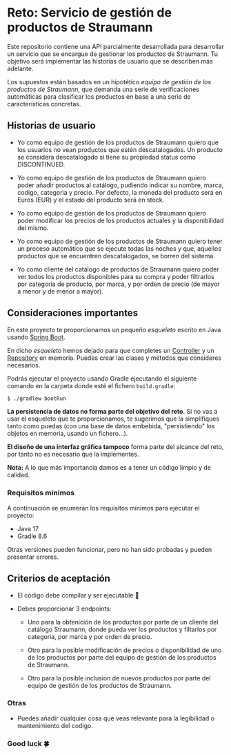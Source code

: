 # Reto: Servicio de gestión de productos de Straumann

Este repositorio contiene una API parcialmente desarrollada para desarrollar un servicio que se encargue de gestionar los productos de Straumann. Tu objetivo será implementar las historias de usuario que se describen más adelante.

Los supuestos están basados en un hipotético _equipo de gestión de los productos de Straumann_, que demanda una serie de verificaciones automáticas para clasificar los productos en base a una serie de características concretas.

## Historias de usuario

- Yo como equipo de gestión de los productos de Straumann quiero que los usuarios no vean productos que estén descatalogados. Un producto se considera descatalogado si tiene su propiedad status como DISCONTINUED.

- Yo como equipo de gestión de los productos de Straumann quiero poder añadir productos al catálogo, pudiendo indicar su nombre, marca, codigo, categoria y precio. Por defecto, la moneda del producto será en Euros (EUR) y el estado del producto será en stock.

- Yo como equipo de gestión de los productos de Straumann quiero poder modificar los precios de los productos actuales y la disponibilidad del mismo.

- Yo como equipo de gestión de los productos de Straumann quiero tener un proceso automático que se ejecute todas las noches y que, aquellos productos que se encuentren descatalogados, se borren del sistema.

- Yo como cliente del catálogo de productos de Straumann quiero poder ver todos los productos disponibles para su compra y poder filtrarlos por categoria de producto, por marca, y por orden de precio (de mayor a menor y de menor a mayor).

## Consideraciones importantes

En este proyecto te proporcionamos un pequeño _esqueleto_ escrito en Java usando [Spring Boot](https://spring.io/projects/spring-boot).

En dicho _esqueleto_ hemos dejado para que completes un [Controller](https://docs.spring.io/spring-framework/docs/current/javadoc-api/org/springframework/stereotype/Controller.html) y un [Repository](https://docs.spring.io/spring-framework/docs/current/javadoc-api/org/springframework/stereotype/Repository.html) en memoria. Puedes crear las clases y métodos que consideres necesarios.

Podrás ejecutar el proyecto usando Gradle ejecutando el siguiente comando en la carpeta donde esté el fichero `build.gradle`:

```bash
$ ./gradlew bootRun
```

**La persistencia de datos no forma parte del objetivo del reto**. Si no vas a usar el esqueleto que te proporcionamos, te sugerimos que la simplifiques tanto como puedas (con una base de datos embebida, "persistiendo" los objetos en memoria, usando un fichero...).

**El diseño de una interfaz gráfica tampoco** forma parte del alcance del reto, por tanto no es necesario que la implementes.

**Nota:** A lo que más importancia damos es a tener un código limpio y de calidad.

### Requisitos mínimos

A continuación se enumeran los requisitos mínimos para ejecutar el proyecto:

- Java 17
- Gradle 8.6

Otras versiones pueden funcionar, pero no han sido probadas y pueden presentar errores.

## Criterios de aceptación

- El código debe compilar y ser ejecutable :dancer:

- Debes proporcionar 3 endpoints:

  - Uno para la obtenición de los productos por parte de un cliente del catálogo Straumann, donde pueda ver los productos y filtarlos por categoria, por marca y por orden de precio.

  - Otro para la posible modificación de precios o disponibilidad de uno de los productos por parte del equipo de gestión de los productos de Straumann.

  - Otro para la posible inclusion de nuevos productos por parte del equipo de gestión de los productos de Straumann.

### Otras

- Puedes añadir cualquier cosa que veas relevante para la legibilidad o mantenimiento del codigo.

### Good luck 🍀
